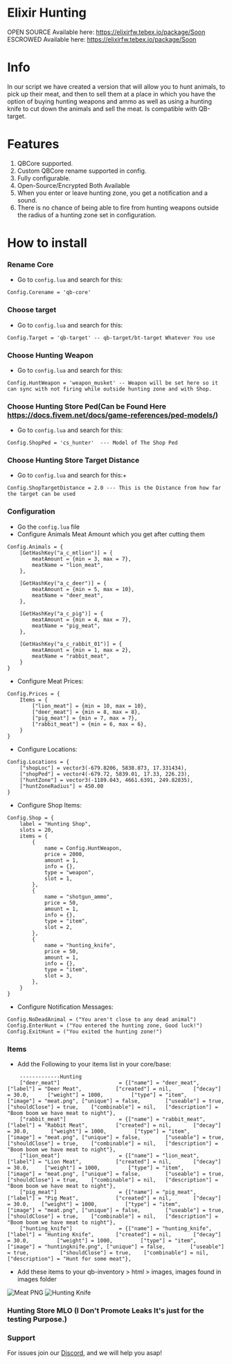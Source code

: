 # Elixir Hunting
OPEN SOURCE Available here: https://elixirfw.tebex.io/package/Soon
ESCROWED Available here: https://elixirfw.tebex.io/package/Soon

# Info
In our script we have created a version that will allow you to hunt animals, to pick up their meat, and then to sell them at a place in which you have the option of buying hunting weapons and ammo as well as using a hunting knife to cut down the animals and sell the meat. Is compatible with QB-target.

# Features
1. QBCore supported.
2. Custom QBCore rename supported in config.
3. Fully configurable.
4. Open-Source/Encrypted Both Available
5. When you enter or leave hunting zone, you get a notification and a sound.
6. There is no chance of being able to fire from hunting weapons outside the radius of a hunting zone set in configuration.

# How to install
### Rename Core
* Go to ``config.lua`` and search for this:
```
Config.Corename = 'qb-core'
```

### Choose target
* Go to ``config.lua`` and search for this:
```
Config.Target = 'qb-target' -- qb-target/bt-target Whatever You use
```

### Choose Hunting Weapon
* Go to ``config.lua`` and search for this:
```
Config.HuntWeapon = 'weapon_musket' -- Weapon will be set here so it can sync with not firing while outside hunting zone and with Shop.
```

### Choose Hunting Store Ped(Can be Found Here https://docs.fivem.net/docs/game-references/ped-models/)
* Go to ``config.lua`` and search for this:
```
Config.ShopPed = 'cs_hunter'  --- Model of The Shop Ped
```

### Choose Hunting Store Target Distance
* Go to ``config.lua`` and search for this:+
```
Config.ShopTargetDistance = 2.0 --- This is the Distance from how far the target can be used
```

### Configuration
* Go the ``config.lua`` file
* Configure Animals Meat Amount which you get after cutting them
```
Config.Animals = {
    [GetHashKey("a_c_mtlion")] = {
        meatAmount = {min = 3, max = 7},
        meatName = "lion_meat",
    },

    [GetHashKey("a_c_deer")] = {
        meatAmount = {min = 5, max = 10},
        meatName = "deer_meat",
    },

    [GetHashKey("a_c_pig")] = {
        meatAmount = {min = 4, max = 7},
        meatName = "pig_meat",
    },

    [GetHashKey("a_c_rabbit_01")] = {
        meatAmount = {min = 1, max = 2},
        meatName = "rabbit_meat",
    }
}
```

* Configure Meat Prices:
```
Config.Prices = {
    Items = {
        ["lion_meat"] = {min = 10, max = 10},
        ["deer_meat"] = {min = 8, max = 8},
        ["pig_meat"] = {min = 7, max = 7},
        ["rabbit_meat"] = {min = 6, max = 6},
    }
}
```

* Configure Locations:
```
Config.Locations = {
    ["shopLoc"] = vector3(-679.8206, 5838.873, 17.331434),
    ["shopPed"] = vector4(-679.72, 5839.01, 17.33, 226.23),
    ["huntZone"] = vector3(-1189.043, 4661.6391, 249.82835),
    ["huntZoneRadius"] = 450.00
}
```

* Configure Shop Items:
```
Config.Shop = {
    label = "Hunting Shop",
    slots = 20,
    items = {
        {
            name = Config.HuntWeapon,
            price = 2000,
            amount = 1,
            info = {},
            type = "weapon",
            slot = 1,
        },
        {
            name = "shotgun_ammo",
            price = 50,
            amount = 1,
            info = {},
            type = "item",
            slot = 2,
        },
        {
            name = "hunting_knife",
            price = 50,
            amount = 1,
            info = {},
            type = "item",
            slot = 3,
        },
    }
}
```

* Configure Notification Messages:
```
Config.NoDeadAnimal = ("You aren't close to any dead animal")
Config.EnterHunt = ("You entered the hunting zone, Good luck!")
Config.ExitHunt = ("You exited the hunting zone!")
```

### Items
* Add the Following to your items list in your core/base:
```
	-------------Hunting
	["deer_meat"]                   = {["name"] = "deer_meat",              ["label"] = "Deer Meat",           ["created"] = nil, 		["decay"] = 30.0,      ["weight"] = 1000,         ["type"] = "item",         ["image"] = "meat.png", ["unique"] = false,        ["useable"] = true,          ["shouldClose"] = true,    ["combinable"] = nil,   ["description"] = "Boom boom we have meat to night"},
	["rabbit_meat"]                 = {["name"] = "rabbit_meat",          	["label"] = "Rabbit Meat",         ["created"] = nil, 		["decay"] = 30.0,       ["weight"] = 1000,         ["type"] = "item",         ["image"] = "meat.png", ["unique"] = false,        ["useable"] = true,          ["shouldClose"] = true,    ["combinable"] = nil,   ["description"] = "Boom boom we have meat to night"},
	["lion_meat"]                   = {["name"] = "lion_meat",              ["label"] = "Lion Meat",           ["created"] = nil, 		["decay"] = 30.0,     ["weight"] = 1000,         ["type"] = "item",         ["image"] = "meat.png", ["unique"] = false,        ["useable"] = true,          ["shouldClose"] = true,    ["combinable"] = nil,   ["description"] = "Boom boom we have meat to night"},
	["pig_meat"]                    = {["name"] = "pig_meat",               ["label"] = "Pig Meat",            ["created"] = nil, 		["decay"] = 30.0,    ["weight"] = 1000,         ["type"] = "item",         ["image"] = "meat.png", ["unique"] = false,        ["useable"] = true,          ["shouldClose"] = true,    ["combinable"] = nil,   ["description"] = "Boom boom we have meat to night"},
	["hunting_knife"]               = {["name"] = "hunting_knife",          ["label"] = "Hunting Knife",       ["created"] = nil, 		["decay"] = 30.0,         ["weight"] = 1000,         ["type"] = "item",         ["image"] = "huntingknife.png", ["unique"] = false,        ["useable"] = true,          ["shouldClose"] = true,    ["combinable"] = nil,   ["description"] = "Hunt for some meat"},
```
* Add these items to your qb-inventory > html > images, images found in images folder

![Meat PNG](https://media.discordapp.net/attachments/627417439566561290/1072591534823833620/meat.png) 
![Hunting Knife](https://media.discordapp.net/attachments/627417439566561290/1072592797443563550/huntingknife.png) 

### Hunting Store MLO (I Don't Promote Leaks It's just for the testing Purpose.)

### Support
For issues join our [Discord](https://discord.gg/JMTPdBV), and we will help you asap!
